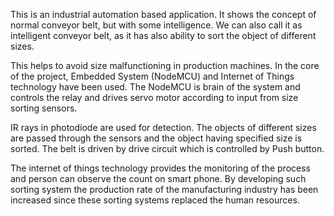 This is an industrial automation based application. It shows the concept of normal conveyor belt, but with some intelligence. We can also call it as intelligent conveyor belt, as it has also ability to sort the object of different sizes.

This helps to avoid size malfunctioning in production machines. In the core of the project, Embedded System (NodeMCU) and Internet of Things technology have been used. The NodeMCU is brain of the system and controls the relay and drives servo motor according to input from size sorting sensors.

IR rays in photodiode are used for detection. The objects of different sizes are passed through the sensors and the object having specified size is sorted. The belt is driven by drive circuit which is controlled by Push button.

The internet of things technology provides the monitoring of the process and person can observe the count on smart phone. By developing such sorting system the production rate of the manufacturing industry has been increased since these sorting systems replaced the human resources.
